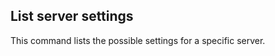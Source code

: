 <!-- post: -->


## List server settings

This command lists the possible settings for a specific server.

